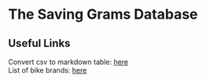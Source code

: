 # The Saving Grams Database
## Useful Links
Convert csv to markdown table: [here](https://tableconvert.com)<br>
List of bike brands: [here](https://www.roadbikerider.com/list-of-bike-brands-from-a-to-z/)
